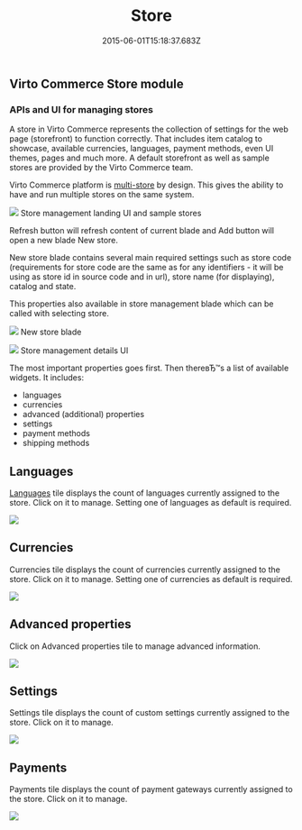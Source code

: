 ﻿---
title: Store
description: A store in Virto Commerce represents the collection of settings for the web page (storefront) to function correctly. That includes item catalog to showcase, available currencies, languages, payment methods, even UI themes, pages and much more.
layout: docs
date: 2015-06-01T15:18:37.683Z
sorting: 3
---
## Virto Commerce Store module

### APIs and UI for managing stores

A store in Virto Commerce represents the collection of settings for the web page (storefront) to function correctly. That includes item catalog to showcase, available currencies, languages, payment methods, even UI themes, pages and much more. A default storefront as well as sample stores are provided by the Virto Commerce team.

Virto Commerce platform is <a class="crosslink" href="https://virtocommerce.com/multi-tenant" target="_blank">multi-store</a> by design. This gives the ability to have and run multiple stores on the same system.

![](../../assets/images/docs/base64f363b60668326419.png)
Store management landing UI and sample stores

Refresh button will refresh content of current blade and Add button will open a new blade New store.

New store blade contains several main required settings such as store code (requirements for store code are the same as for any identifiers - it will be using as store id in source code and in url), store name (for displaying), catalog and state.

This properties also available in store management blade which can be called with selecting store.

![](../../assets/images/docs/base644f8a2874172b8356.png)
New store blade

![](../../assets/images/docs/base64d1cdd73a82073c85.png)
Store management details UI

The most important properties goes first. Then thereвЂ™s a list of available widgets. It includes:

* languages
* currencies
* advanced (additional) properties
* settings
* payment methods
* shipping methods

## Languages

<a class="crosslink" href="https://virtocommerce.com/website-design" target="_blank">Languages</a> tile displays the count of languages currently assigned to the store. Click on it to manage. Setting one of languages as default is required.

![](../../assets/images/docs/base647a79c2868fc59ef8.png)

## Currencies

Currencies tile displays the count of currencies currently assigned to the store. Click on it to manage. Setting one of currencies as default is required.

![](../../assets/images/docs/base64be1fdbce79168bea.png)

## Advanced properties

Click on Advanced properties tile to manage advanced information.

![](../../assets/images/docs/base6491d9d7c3b7736f90.png)

## Settings

Settings tile displays the count of custom settings currently assigned to the store. Click on it to manage.

![](../../assets/images/docs/base641f16da1d7fc7dc54.png)

## Payments

Payments tile displays the count of payment gateways currently assigned to the store. Click on it to manage.

![](../../assets/images/docs/base6454bf5f3d7be15c70.png)
